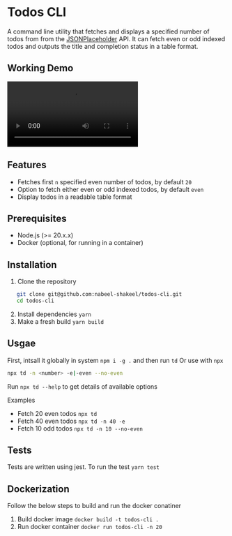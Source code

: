 # Todos CLI

A command line utility that fetches and displays a specified number of todos from from the [JSONPlaceholder](https://jsonplaceholder.typicode.com/) API. It can fetch even or odd indexed todos and outputs the title and completion status in a table format.

## Working Demo
![Todos CLI Demo](./assets/todos-cli-demo.mov)

## Features

- Fetches first `n` specified even number of todos, by default `20`
- Option to fetch either even or odd indexed todos, by default `even`
- Display todos in a readable table format

## Prerequisites

- Node.js (>= 20.x.x)
- Docker (optional, for running in a container)

## Installation

1. Clone the repository

```bash
   git clone git@github.com:nabeel-shakeel/todos-cli.git
   cd todos-cli
```

2. Install dependencies `yarn`
3. Make a fresh build `yarn build`

## Usgae

First, intsall it globally in system `npm i -g .` and then run `td`
Or use with `npx`

```bash
npx td -n <number> -e|-even --no-even
```

Run `npx td --help` to get details of available options

Examples

- Fetch 20 even todos `npx td`
- Fetch 40 even todos `npx td -n 40 -e`
- Fetch 10 odd todos `npx td -n 10 --no-even`

## Tests

Tests are written using jest. To run the test `yarn test`

## Dockerization

Follow the below steps to build and run the docker conatiner

1. Build docker image `docker build -t todos-cli .`
2. Run docker container `docker run todos-cli -n 20`
